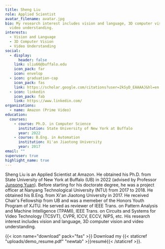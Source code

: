 ```yaml
---
title: Sheng Liu
role: Applied Scientist
avatar_filename: avatar.jpg
bio: My research interest includes vision and language, 3D computer vision and
  video understanding.
interests:
  - Vision and Language
  - 3D Computer Vision
  - Video Understanding
social:
  - display:
      header: false
    link: sliu66@buffalo.edu
    icon_pack: far
    icon: envelop
  - icon: graduation-cap
    icon_pack: fas
    link: https://scholar.google.com/citations?user=2kSyD_EAAAAJ&hl=en
  - icon: linkedin
    icon_pack: fab
    link: https://www.linkedin.com/
organizations:
  - name: Amazon (Prime Video)
education:
  courses:
    - course: Ph.D. in Computer Science
      institution: State University of New York at Buffalo
      year: 2022
    - course: B.Eng. in Automation
      institution: Xi'an Jiaotong University
      year: 2017
email: ""
superuser: true
highlight_name: true
---
```

Sheng Liu is an Applied Scientist at Amazon. He obtained his Ph.D. from State University of New York at Buffalo (UB) in 2022 (advised by Professor [Junsong Yuan](https://cse.buffalo.edu/~jsyuan/index.html)). Before starting for his doctorate degree, he was a project officer at Nanyang Technological University (NTU) from 2017 to 2018. He obtained his B.Eng. from Xi'an Jiaotong University in 2017. He received Chair's Fellowship from UB and was a memeber of the Honors Youth Program of XJTU. He served as reviewer of IEEE Trans. on Pattern Analysis and Machine Intelligence (TPAMI), IEEE Trans. on Circuits and Systems for Video Technology (TCSVT), CVPR, ICCV, ECCV, NIPS, etc. His research interest includes vision and language, 3D computer vision and video understanding.

{{< icon name="download" pack="fas" >}} Download my {{< staticref "uploads/demo_resume.pdf" "newtab" >}}resumé{{< /staticref >}}.